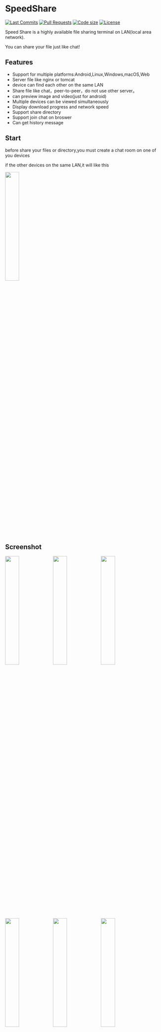 # SpeedShare

[![Last Commits](https://img.shields.io/github/last-commit/nightmare-space/speed_share?logo=git&logoColor=white)](https://github.com/nightmare-space/speed_share/commits/master)
[![Pull Requests](https://img.shields.io/github/issues-pr/nightmare-space/speed_share?logo=github&logoColor=white)](https://github.com/nightmare-space/speed_share/pulls)
[![Code size](https://img.shields.io/github/languages/code-size/nightmare-space/speed_share?logo=github&logoColor=white)](https://github.com/nightmare-space/speed_share)
[![License](https://img.shields.io/github/license/nightmare-space/speed_share?logo=open-source-initiative&logoColor=green)](https://github.com/nightmare-space/speed_share/blob/master/LICENSE)

Speed Share is a highly available file sharing terminal on LAN(local area network).

You can share your file just like chat!

## Features

- Support for multiple platforms:Android,Linux,Windows,macOS,Web
- Server file like nginx or tomcat
- device can find each other on the same LAN
- Share file like chat，peer-to-peer，do not use other server。
- can preview image and video(just for android)
- Multiple devices can be viewed simultaneously 
- Display download progress and network speed
- Support share directory
- Support join chat on broswer
- Can get history message

## Start 
before share your files or directory,you must create a chat room on one of you devices

if the other devices on the same LAN,it will like this

<img src="https://raw.githubusercontent.com/nightmare-space/speed_share/main/screenshot/boardcast.gif" width="30%" height="30%" />

## Screenshot

<img src="https://raw.githubusercontent.com/nightmare-space/speed_share/main/screenshot/src01.jpg" width="30%" height="30%" />
<img src="https://raw.githubusercontent.com/nightmare-space/speed_share/main/screenshot/src02.jpg" width="30%" height="30%" />
<img src="https://raw.githubusercontent.com/nightmare-space/speed_share/main/screenshot/src03.jpg" width="30%" height="30%" />
<img src="https://raw.githubusercontent.com/nightmare-space/speed_share/main/screenshot/src05.jpg" width="30%" height="30%" />
<img src="https://raw.githubusercontent.com/nightmare-space/speed_share/main/screenshot/src06.jpg" width="30%" height="30%" />
<img src="https://raw.githubusercontent.com/nightmare-space/speed_share/main/screenshot/src07.png" width="30%" height="30%" />
<img src="https://raw.githubusercontent.com/nightmare-space/speed_share/main/screenshot/src08.png" width="30%" height="30%" />

## Developers

See [DEVELOP.md](DEVELOP.md)

## Donation

the everything powerd by love，and I spent a lot of my time，
so if you'd like to buy me a cup of coffee,I would like to create more features for this project.